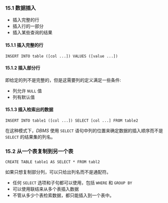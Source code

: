 ### 15.1 数据插入

* 插入完整的行
* 插入行的一部分
* 插入某些查询的结果

#### 15.1.1 插入完整的行

`INSERT INTO table ([col ...]) VALUES ([value ...])`

#### 15.1.2 插入部分行

即给定的列不是完整的，但是这需要列的定义满足一些条件:

* 列允许 `NULL` 值
* 列有默认值

#### 15.1.3 插入检索出的数据

`INSERT INTO table1 ([col ...]) SELECT [col ...] FROM table2`

在这种模式下，*DBMS* 使用 `SELECT` 语句中列的位置来确定数据的插入顺序而不是 `SELECT` 的结果集的列名。

### 15.2 从一个表复制到另一个表

`CREATE TABLE table1 AS SELECT * FROM tabl2`

如果只想复制部分列，可以只给出列名而不是通配符。

* 任何 `SELECT` 选项和子句都可以使用，包括 `WHERE` 和 `GROUP BY`
* 可以使用联结来从多个表插入数据
* 不管从多少个表检索数据，都只能插入到一个表中。